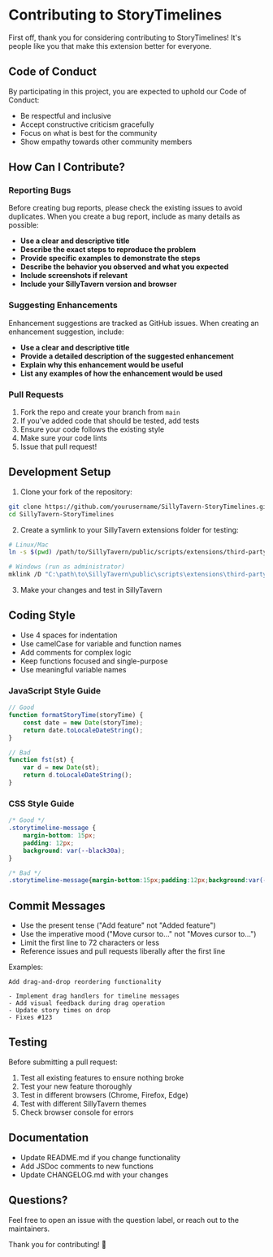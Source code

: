 # Contributing to StoryTimelines

First off, thank you for considering contributing to StoryTimelines! It's people like you that make this extension better for everyone.

## Code of Conduct

By participating in this project, you are expected to uphold our Code of Conduct:
- Be respectful and inclusive
- Accept constructive criticism gracefully
- Focus on what is best for the community
- Show empathy towards other community members

## How Can I Contribute?

### Reporting Bugs

Before creating bug reports, please check the existing issues to avoid duplicates. When you create a bug report, include as many details as possible:

- **Use a clear and descriptive title**
- **Describe the exact steps to reproduce the problem**
- **Provide specific examples to demonstrate the steps**
- **Describe the behavior you observed and what you expected**
- **Include screenshots if relevant**
- **Include your SillyTavern version and browser**

### Suggesting Enhancements

Enhancement suggestions are tracked as GitHub issues. When creating an enhancement suggestion, include:

- **Use a clear and descriptive title**
- **Provide a detailed description of the suggested enhancement**
- **Explain why this enhancement would be useful**
- **List any examples of how the enhancement would be used**

### Pull Requests

1. Fork the repo and create your branch from `main`
2. If you've added code that should be tested, add tests
3. Ensure your code follows the existing style
4. Make sure your code lints
5. Issue that pull request!

## Development Setup

1. Clone your fork of the repository:
```bash
git clone https://github.com/yourusername/SillyTavern-StoryTimelines.git
cd SillyTavern-StoryTimelines
```

2. Create a symlink to your SillyTavern extensions folder for testing:
```bash
# Linux/Mac
ln -s $(pwd) /path/to/SillyTavern/public/scripts/extensions/third-party/storytimelines

# Windows (run as administrator)
mklink /D "C:\path\to\SillyTavern\public\scripts\extensions\third-party\storytimelines" "%CD%"
```

3. Make your changes and test in SillyTavern

## Coding Style

- Use 4 spaces for indentation
- Use camelCase for variable and function names
- Add comments for complex logic
- Keep functions focused and single-purpose
- Use meaningful variable names

### JavaScript Style Guide

```javascript
// Good
function formatStoryTime(storyTime) {
    const date = new Date(storyTime);
    return date.toLocaleDateString();
}

// Bad
function fst(st) {
    var d = new Date(st);
    return d.toLocaleDateString();
}
```

### CSS Style Guide

```css
/* Good */
.storytimeline-message {
    margin-bottom: 15px;
    padding: 12px;
    background: var(--black30a);
}

/* Bad */
.storytimeline-message{margin-bottom:15px;padding:12px;background:var(--black30a);}
```

## Commit Messages

- Use the present tense ("Add feature" not "Added feature")
- Use the imperative mood ("Move cursor to..." not "Moves cursor to...")
- Limit the first line to 72 characters or less
- Reference issues and pull requests liberally after the first line

Examples:
```
Add drag-and-drop reordering functionality

- Implement drag handlers for timeline messages
- Add visual feedback during drag operation
- Update story times on drop
- Fixes #123
```

## Testing

Before submitting a pull request:

1. Test all existing features to ensure nothing broke
2. Test your new feature thoroughly
3. Test in different browsers (Chrome, Firefox, Edge)
4. Test with different SillyTavern themes
5. Check browser console for errors

## Documentation

- Update README.md if you change functionality
- Add JSDoc comments to new functions
- Update CHANGELOG.md with your changes

## Questions?

Feel free to open an issue with the question label, or reach out to the maintainers.

Thank you for contributing! 🎉

